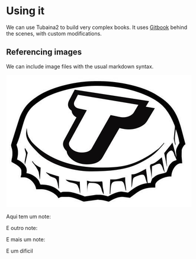 # Using it

We can use Tubaina2 to build very complex books. It uses [Gitbook](http://gitbook.com) behind the scenes, with custom modifications.

## Referencing images

We can include image files with the usual markdown syntax.

![Tubaina](images/tubaina.jpg "Illustrative icon")

Aqui tem um note:

<!--@note Anotacao # 1 -->

E outro note:
<!--@note 
Anotacao # 2
-->

E mais um note:

<!--@note 
	Anotacao # 3 \
	Com mais texto
	-->

E um dificil
<!--@note 
Anotacao # 4-->
